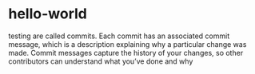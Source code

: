 # hello-world
testing
are called commits. Each commit has an associated commit message, which is a description explaining why a particular change was made. Commit messages capture the history of your changes, so other contributors can understand what you’ve done and why
